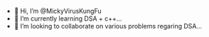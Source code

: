 - 👋 Hi, I’m @MickyVirusKungFu
- 🌱 I’m currently learning DSA + c++...
- 💞️ I’m looking to collaborate on various problems regaring DSA...

<!---
MickyVirusKungFu/MickyVirusKungFu is a ✨ special ✨ repository because its `README.md` (this file) appears on your GitHub profile.
You can click the Preview link to take a look at your changes.
--->

